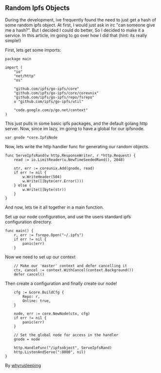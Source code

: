 ## Random Ipfs Objects
During the development, ive frequently found the need to just get a hash of some
random ipfs object. At first, I would just ask in irc "can someone give me a
hash?". But I decided I could do better, So I decided to make it a service. In
this article, im going to go over how I did that (hint: its really simple!)

First, lets get some imports:
```
package main

import (
    "io"
    "net/http"
    "os"

    "github.com/ipfs/go-ipfs/core"
    "github.com/ipfs/go-ipfs/core/coreunix"
    "github.com/ipfs/go-ipfs/repo/fsrepo"
    u "github.com/ipfs/go-ipfs/util"

    "code.google.com/p/go.net/context"
)
```

This just pulls in some basic ipfs packages, and the default golang http server.
Now, since im lazy, im going to have a global for our ipfsnode.

```
var gnode *core.IpfsNode
```

Now, lets write the http handler func for generating our random objects.

```
func ServeIpfsRand(w http.ResponseWriter, r *http.Request) {
    read := io.LimitReader(u.NewTimeSeededRand(), 2048)

    str, err := coreunix.Add(gnode, read)
    if err != nil {
        w.WriteHeader(504)
        w.Write([]byte(err.Error()))
    } else {
        w.Write([]byte(str))
    }
}
```

And now, lets tie it all together in a main function.

Set up our node configuration, and use the users standard ipfs configuration directory.

```
func main() {
    r, err := fsrepo.Open("~/.ipfs")
    if err != nil {
        panic(err)
    }
```

Now we need to set up our context

```
    // Make our 'master' context and defer cancelling it
    ctx, cancel := context.WithCancel(context.Background())
    defer cancel()
```

Then create a configuration and finally create our node!

```
    cfg := &core.BuildCfg {
        Repo: r,
        Online: true,
    }

    node, err := core.NewNode(ctx, cfg)
    if err != nil {
        panic(err)
    }

    // Set the global node for access in the handler
    gnode = node

    http.HandleFunc("/ipfsobject", ServeIpfsRand)
    http.ListenAndServe(":8080", nil)
}
```

By [whyrusleeping](http://github.com/whyrusleeping)
